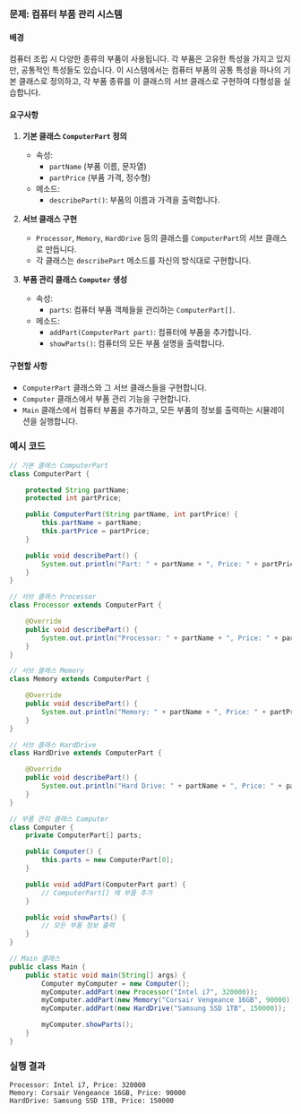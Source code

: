 ### 문제: 컴퓨터 부품 관리 시스템

#### 배경
컴퓨터 조립 시 다양한 종류의 부품이 사용됩니다. 각 부품은 고유한 특성을 가지고 있지만, 공통적인 특성들도 있습니다. 이 시스템에서는 컴퓨터 부품의 공통 특성을 하나의 기본 클래스로 정의하고, 각 부품 종류를 이 클래스의 서브 클래스로 구현하여 다형성을 실습합니다.

#### 요구사항
1. **기본 클래스 `ComputerPart` 정의**
    - 속성:
        - `partName` (부품 이름, 문자열)
        - `partPrice` (부품 가격, 정수형)
    - 메소드:
        - `describePart()`: 부품의 이름과 가격을 출력합니다.

2. **서브 클래스 구현**
    - `Processor`, `Memory`, `HardDrive` 등의 클래스를 `ComputerPart`의 서브 클래스로 만듭니다.
    - 각 클래스는 `describePart` 메소드를 자신의 방식대로 구현합니다.

3. **부품 관리 클래스 `Computer` 생성**
    - 속성:
        - `parts`: 컴퓨터 부품 객체들을 관리하는 `ComputerPart[]`.
    - 메소드:
        - `addPart(ComputerPart part)`: 컴퓨터에 부품을 추가합니다.
        - `showParts()`: 컴퓨터의 모든 부품 설명을 출력합니다.

#### 구현할 사항
- `ComputerPart` 클래스와 그 서브 클래스들을 구현합니다.
- `Computer` 클래스에서 부품 관리 기능을 구현합니다.
- `Main` 클래스에서 컴퓨터 부품을 추가하고, 모든 부품의 정보를 출력하는 시뮬레이션을 실행합니다.

### 예시 코드
```java
// 기본 클래스 ComputerPart
class ComputerPart {

    protected String partName;
    protected int partPrice;

    public ComputerPart(String partName, int partPrice) {
        this.partName = partName;
        this.partPrice = partPrice;
    }

    public void describePart() {
        System.out.println("Part: " + partName + ", Price: " + partPrice);
    }
}

// 서브 클래스 Processor
class Processor extends ComputerPart {

    @Override
    public void describePart() {
        System.out.println("Processor: " + partName + ", Price: " + partPrice);
    }
}

// 서브 클래스 Memory
class Memory extends ComputerPart {

    @Override
    public void describePart() {
        System.out.println("Memory: " + partName + ", Price: " + partPrice);
    }
}

// 서브 클래스 HardDrive
class HardDrive extends ComputerPart {

    @Override
    public void describePart() {
        System.out.println("Hard Drive: " + partName + ", Price: " + partPrice);
    }
}

// 부품 관리 클래스 Computer
class Computer {
    private ComputerPart[] parts;

    public Computer() {
        this.parts = new ComputerPart[0];
    }

    public void addPart(ComputerPart part) {
        // ComputerPart[] 에 부품 추가
    }

    public void showParts() {
        // 모든 부품 정보 출력
    }
}

// Main 클래스
public class Main {
    public static void main(String[] args) {
        Computer myComputer = new Computer();
        myComputer.addPart(new Processor("Intel i7", 320000));
        myComputer.addPart(new Memory("Corsair Vengeance 16GB", 90000));
        myComputer.addPart(new HardDrive("Samsung SSD 1TB", 150000));

        myComputer.showParts();
    }
}
```

### 실행 결과
```
Processor: Intel i7, Price: 320000
Memory: Corsair Vengeance 16GB, Price: 90000
HardDrive: Samsung SSD 1TB, Price: 150000
```
